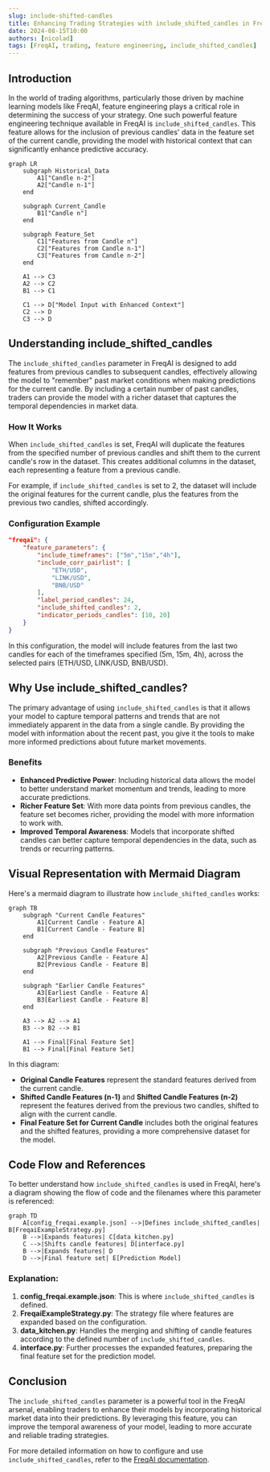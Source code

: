 ```yaml
---
slug: include-shifted-candles
title: Enhancing Trading Strategies with include_shifted_candles in FreqAI
date: 2024-08-15T10:00
authors: [nicolad]
tags: [FreqAI, trading, feature engineering, include_shifted_candles]
---
```


## Introduction

In the world of trading algorithms, particularly those driven by machine learning models like FreqAI, feature engineering plays a critical role in determining the success of your strategy. One such powerful feature engineering technique available in FreqAI is `include_shifted_candles`. This feature allows for the inclusion of previous candles' data in the feature set of the current candle, providing the model with historical context that can significantly enhance predictive accuracy.

```mermaid
graph LR
    subgraph Historical_Data
        A1["Candle n-2"]
        A2["Candle n-1"]
    end

    subgraph Current_Candle
        B1["Candle n"]
    end

    subgraph Feature_Set
        C1["Features from Candle n"]
        C2["Features from Candle n-1"]
        C3["Features from Candle n-2"]
    end

    A1 --> C3
    A2 --> C2
    B1 --> C1

    C1 --> D["Model Input with Enhanced Context"]
    C2 --> D
    C3 --> D
```

<!-- truncate -->

## Understanding include_shifted_candles

The `include_shifted_candles` parameter in FreqAI is designed to add features from previous candles to subsequent candles, effectively allowing the model to "remember" past market conditions when making predictions for the current candle. By including a certain number of past candles, traders can provide the model with a richer dataset that captures the temporal dependencies in market data.

### How It Works

When `include_shifted_candles` is set, FreqAI will duplicate the features from the specified number of previous candles and shift them to the current candle's row in the dataset. This creates additional columns in the dataset, each representing a feature from a previous candle.

For example, if `include_shifted_candles` is set to 2, the dataset will include the original features for the current candle, plus the features from the previous two candles, shifted accordingly.

### Configuration Example

```json
"freqai": {
    "feature_parameters": {
        "include_timeframes": ["5m","15m","4h"],
        "include_corr_pairlist": [
            "ETH/USD",
            "LINK/USD",
            "BNB/USD"
        ],
        "label_period_candles": 24,
        "include_shifted_candles": 2,
        "indicator_periods_candles": [10, 20]
    }
}
```

In this configuration, the model will include features from the last two candles for each of the timeframes specified (5m, 15m, 4h), across the selected pairs (ETH/USD, LINK/USD, BNB/USD).

## Why Use include_shifted_candles?

The primary advantage of using `include_shifted_candles` is that it allows your model to capture temporal patterns and trends that are not immediately apparent in the data from a single candle. By providing the model with information about the recent past, you give it the tools to make more informed predictions about future market movements.

### Benefits

- **Enhanced Predictive Power**: Including historical data allows the model to better understand market momentum and trends, leading to more accurate predictions.
- **Richer Feature Set**: With more data points from previous candles, the feature set becomes richer, providing the model with more information to work with.
- **Improved Temporal Awareness**: Models that incorporate shifted candles can better capture temporal dependencies in the data, such as trends or recurring patterns.

## Visual Representation with Mermaid Diagram

Here's a mermaid diagram to illustrate how `include_shifted_candles` works:

```mermaid
graph TB
    subgraph "Current Candle Features"
        A1[Current Candle - Feature A]
        B1[Current Candle - Feature B]
    end

    subgraph "Previous Candle Features"
        A2[Previous Candle - Feature A]
        B2[Previous Candle - Feature B]
    end

    subgraph "Earlier Candle Features"
        A3[Earliest Candle - Feature A]
        B3[Earliest Candle - Feature B]
    end

    A3 --> A2 --> A1
    B3 --> B2 --> B1

    A1 --> Final[Final Feature Set]
    B1 --> Final[Final Feature Set]
```

In this diagram:

- **Original Candle Features** represent the standard features derived from the current candle.
- **Shifted Candle Features (n-1)** and **Shifted Candle Features (n-2)** represent the features derived from the previous two candles, shifted to align with the current candle.
- **Final Feature Set for Current Candle** includes both the original features and the shifted features, providing a more comprehensive dataset for the model.

## Code Flow and References

To better understand how `include_shifted_candles` is used in FreqAI, here's a diagram showing the flow of code and the filenames where this parameter is referenced:

```mermaid
graph TD
    A[config_freqai.example.json] -->|Defines include_shifted_candles| B[FreqaiExampleStrategy.py]
    B -->|Expands features| C[data_kitchen.py]
    C -->|Shifts candle features| D[interface.py]
    B -->|Expands features| D
    D -->|Final feature set| E[Prediction Model]
```

### Explanation:

1. **config_freqai.example.json**: This is where `include_shifted_candles` is defined.
2. **FreqaiExampleStrategy.py**: The strategy file where features are expanded based on the configuration.
3. **data_kitchen.py**: Handles the merging and shifting of candle features according to the defined number of `include_shifted_candles`.
4. **interface.py**: Further processes the expanded features, preparing the final feature set for the prediction model.

## Conclusion

The `include_shifted_candles` parameter is a powerful tool in the FreqAI arsenal, enabling traders to enhance their models by incorporating historical market data into their predictions. By leveraging this feature, you can improve the temporal awareness of your model, leading to more accurate and reliable trading strategies.

For more detailed information on how to configure and use `include_shifted_candles`, refer to the [FreqAI documentation](https://www.freqtrade.io/en/stable/freqai/).
